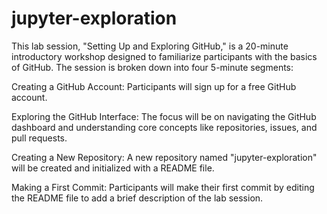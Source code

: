 # jupyter-exploration
This lab session, "Setting Up and Exploring GitHub," is a 20-minute introductory workshop designed to familiarize participants with the basics of GitHub. The session is broken down into four 5-minute segments:

Creating a GitHub Account: Participants will sign up for a free GitHub account.

Exploring the GitHub Interface: The focus will be on navigating the GitHub dashboard and understanding core concepts like repositories, issues, and pull requests.

Creating a New Repository: A new repository named "jupyter-exploration" will be created and initialized with a README file.

Making a First Commit: Participants will make their first commit by editing the README file to add a brief description of the lab session.
